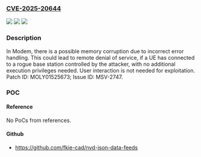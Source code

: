 ### [CVE-2025-20644](https://cve.mitre.org/cgi-bin/cvename.cgi?name=CVE-2025-20644)
![](https://img.shields.io/static/v1?label=Product&message=MT2735%2C%20MT2737%2C%20MT6833%2C%20MT6833P%2C%20MT6853%2C%20MT6853T%2C%20MT6855%2C%20MT6855T%2C%20MT6873%2C%20MT6875%2C%20MT6875T%2C%20MT6877%2C%20MT6877T%2C%20MT6877TT%2C%20MT6879%2C%20MT6880%2C%20MT6883%2C%20MT6885%2C%20MT6886%2C%20MT6889%2C%20MT6890%2C%20MT6891%2C%20MT6893%2C%20MT6895%2C%20MT6895TT%2C%20MT6896%2C%20MT6980%2C%20MT6980D%2C%20MT6983%2C%20MT6983T%2C%20MT6985%2C%20MT6985T%2C%20MT6989%2C%20MT6989T%2C%20MT6990%2C%20MT8673%2C%20MT8791T%2C%20MT8795T%2C%20MT8798&color=blue)
![](https://img.shields.io/static/v1?label=Version&message=Modem%20NR15%2C%20NR16%20&color=brightgreen)
![](https://img.shields.io/static/v1?label=Vulnerability&message=CWE-1286%20Syntactic%20Correctness&color=brightgreen)

### Description

In Modem, there is a possible memory corruption due to incorrect error handling. This could lead to remote denial of service, if a UE has connected to a rogue base station controlled by the attacker, with no additional execution privileges needed. User interaction is not needed for exploitation. Patch ID: MOLY01525673; Issue ID: MSV-2747.

### POC

#### Reference
No PoCs from references.

#### Github
- https://github.com/fkie-cad/nvd-json-data-feeds


